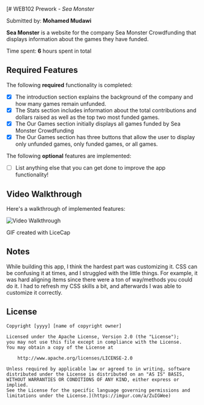 [# WEB102 Prework - *Sea Monster*

Submitted by: **Mohamed Mudawi**

**Sea Monster** is a website for the company Sea Monster Crowdfunding that displays information about the games they have funded.

Time spent: **6** hours spent in total

## Required Features

The following **required** functionality is completed:

* [x] The introduction section explains the background of the company and how many games remain unfunded.
* [x] The Stats section includes information about the total contributions and dollars raised as well as the top two most funded games.
* [x] The Our Games section initially displays all games funded by Sea Monster Crowdfunding
* [x] The Our Games section has three buttons that allow the user to display only unfunded games, only funded games, or all games.

The following **optional** features are implemented:

* [ ] List anything else that you can get done to improve the app functionality! 

## Video Walkthrough

Here's a walkthrough of implemented features:

<img src='https://media1.giphy.com/media/v1.Y2lkPTc5MGI3NjExOXA2eG1iazc3eTVldW90bzgzN3lsMnlvOHF1aHAyajIycHk1MXpneSZlcD12MV9pbnRlcm5hbF9naWZfYnlfaWQmY3Q9Zw/yyd29jInSWcQ2xvVce/giphy.gif' title='Video Walkthrough' width='' alt='Video Walkthrough' />

<!-- Replace this with whatever GIF tool you used! -->
GIF created with LiceCap 
<!-- Recommended tools:
[Kap](https://getkap.co/) for macOS
[ScreenToGif](https://www.screentogif.com/) for Windows
[peek](https://github.com/phw/peek) for Linux. -->

## Notes

While building this app, I think the hardest part was customizing it. CSS can be confusing it at times, and I struggled with the little things. For example, it was hard aligning items since there were a ton of way/methods you could do it. I had to refresh my CSS skills a bit, and afterwards I was able to customize it correctly.

## License

    Copyright [yyyy] [name of copyright owner]

    Licensed under the Apache License, Version 2.0 (the "License");
    you may not use this file except in compliance with the License.
    You may obtain a copy of the License at

        http://www.apache.org/licenses/LICENSE-2.0

    Unless required by applicable law or agreed to in writing, software
    distributed under the License is distributed on an "AS IS" BASIS,
    WITHOUT WARRANTIES OR CONDITIONS OF ANY KIND, either express or implied.
    See the License for the specific language governing permissions and
    limitations under the License.](https://imgur.com/a/ZuIGWee)
